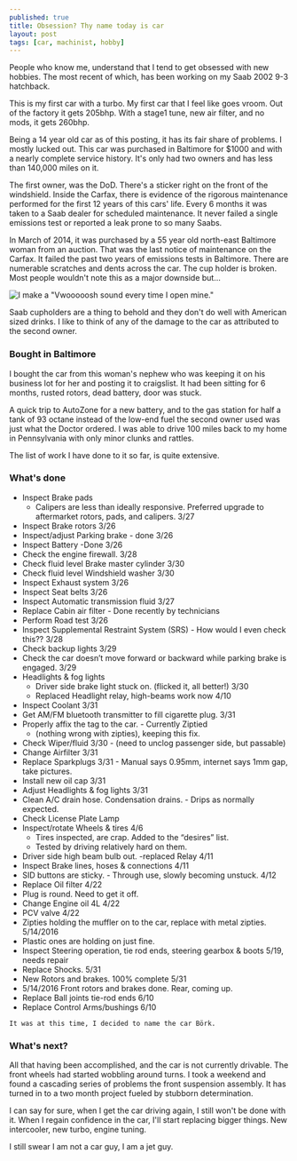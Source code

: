 ```yaml
---
published: true
title: Obsession? Thy name today is car
layout: post
tags: [car, machinist, hobby]
---
```


People who know me, understand that I tend to get obsessed with new hobbies. The most recent of which, has been working on my Saab 2002 9-3 hatchback.

This is my first car with a turbo. My first car that I feel like goes vroom. Out of the factory it gets 205bhp. With a stage1 tune, new air filter, and no mods, it gets 260bhp.

Being a 14 year old car as of this posting, it has its fair share of problems. I mostly lucked out. This car was purchased in Baltimore for $1000 and with a nearly complete service history. It's only had two owners and has less than 140,000 miles on it.

The first owner, was the DoD. There's a sticker right on the front of the windshield. Inside the Carfax, there is evidence of the rigorous maintenance performed for the first 12 years of this cars' life. Every 6 months it was taken to a Saab dealer for scheduled maintenance. It never failed a single emissions test or reported a leak prone to so many Saabs.

In March of 2014, it was purchased by a 55 year old north-east Baltimore woman from an auction. That was the last notice of maintenance on the Carfax. It failed the past two years of emissions tests in Baltimore. There are numerable scratches and dents across the car. The cup holder is broken. Most people wouldn't note this as a major downside but...

![I make a "Vwooooosh sound every time I open mine."](http://i.imgur.com/kUWMRkK.gif)

Saab cupholders are a thing to behold and they don't do well with American sized drinks.
I like to think of any of the damage to the car as attributed to the second owner.

### Bought in Baltimore
I bought the car from this woman's nephew who was keeping it on his business lot for her and posting it to craigslist. It had been sitting for 6 months, rusted rotors, dead battery, door was stuck.

A quick trip to AutoZone for a new battery, and to the gas station for half a tank of 93 octane instead of the low-end fuel the second owner used was just what the Doctor ordered. I was able to drive 100 miles back to my home in Pennsylvania with only minor clunks and rattles.

The list of work I have done to it so far, is quite extensive.

### What's done
* Inspect Brake pads
    * Calipers are less than ideally responsive. Preferred upgrade to aftermarket rotors, pads, and calipers. 3/27
* Inspect Brake rotors 3/26
* Inspect/adjust Parking brake - done 3/26
* Inspect Battery -Done 3/26
* Check the engine firewall. 3/28
* Check fluid level Brake master cylinder 3/30
* Check fluid level Windshield washer 3/30
* Inspect Exhaust system 3/26
* Inspect Seat belts 3/26
* Inspect Automatic transmission fluid 3/27
* Replace Cabin air filter - Done recently by technicians
* Perform Road test 3/26
* Inspect Supplemental Restraint System (SRS) - How would I even check this?? 3/28
* Check backup lights 3/29
* Check the car doesn’t move forward or backward while parking brake is engaged. 3/29
* Headlights & fog lights
    * Driver side brake light stuck on. (flicked it, all better!) 3/30
    * Replaced Headlight relay, high-beams work now 4/10
* Inspect Coolant 3/31
* Get AM/FM bluetooth transmitter to fill cigarette plug. 3/31
* Properly affix the tag to the car. - Currently Ziptied
    - (nothing wrong with zipties), keeping this fix.
* Check Wiper/fluid 3/30 - (need to unclog passenger side, but passable)
* Change Airfilter  3/31
* Replace Sparkplugs 3/31 - Manual says 0.95mm, internet says 1mm gap, take pictures.
* Install new oil cap 3/31
* Adjust Headlights & fog lights 3/31
* Clean A/C drain hose. Condensation drains. - Drips as normally expected.
* Check License Plate Lamp
* Inspect/rotate Wheels & tires  4/6
    * Tires inspected, are crap. Added to the “desires” list.
    * Tested by driving relatively hard on them.
* Driver side high beam bulb out.  -replaced Relay 4/11
* Inspect Brake lines, hoses & connections 4/11
* SID buttons are sticky. - Through use, slowly becoming unstuck. 4/12
* Replace Oil filter 4/22
* Plug is round. Need to get it off.
* Change Engine oil 4L 4/22
* PCV valve 4/22
* Zipties holding the muffler on to the car, replace with metal zipties. 5/14/2016
* Plastic ones are holding on just fine.
* Inspect Steering operation, tie rod ends, steering gearbox & boots 5/19, needs repair
* Replace Shocks. 5/31
* New Rotors and brakes. 100% complete 5/31
* 5/14/2016 Front rotors and brakes done. Rear, coming up.
* Replace Ball joints tie-rod ends 6/10
* Replace Control Arms/bushings 6/10

`It was at this time, I decided to name the car Börk.`

### What's next?
All that having been accomplished, and the car is not currently drivable. The front wheels had started wobbling around turns. I took a weekend and found a cascading series of problems the front suspension assembly. It has turned in to a two month project fueled by stubborn determination.

I can say for sure, when I get the car driving again, I still won't be done with it. When I regain confidence in the car, I'll start replacing bigger things. New intercooler, new turbo, engine tuning.

I still swear I am not a car guy, I am a jet guy.
